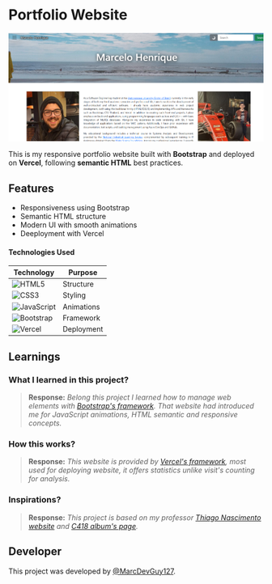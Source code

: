 # Portfolio Website

![Project Screenshot](./assets/images/portfolio.jpeg)

This is my responsive portfolio website built with **Bootstrap** and deployed on **Vercel**, following **semantic HTML** best practices.

## Features

- Responsiveness using Bootstrap
- Semantic HTML structure
- Modern UI with smooth animations
- Deeployment with Vercel

#### Technologies Used

| Technology | Purpose |
|------------|---------|
| ![HTML5](https://img.shields.io/badge/HTML5-E34F26?style=for-the-badge&logo=html5&logoColor=white) | Structure |
| ![CSS3](https://img.shields.io/badge/CSS3-1572B6?style=for-the-badge&logo=css3&logoColor=white) | Styling |
| ![JavaScript](https://img.shields.io/badge/JavaScript-F7DF1E?style=for-the-badge&logo=javascript&logoColor=black) | Animations |
| ![Bootstrap](https://img.shields.io/badge/Bootstrap-7952B3?style=for-the-badge&logo=bootstrap&logoColor=white) | Framework |
| ![Vercel](https://img.shields.io/badge/Vercel-000000?style=for-the-badge&logo=vercel&logoColor=white) | Deployment |


## Learnings

### What I learned in this project?

> **Response:** _Belong this project I learned how to manage web elements with [Bootstrap's framework](https://getbootstrap.com/). That website had introduced me for JavaScript animations, HTML semantic and responsive concepts._

### How this works?

> **Response:** _This website is provided by [Vercel's framework](https://vercel.com/), most used for deploying website, it offers statistics unlike visit's counting for analysis._

### Inspirations?

> **Response:** _This project is based on my professor [Thiago Nascimento website](https://sites.google.com/site/nascimenthiago/home?authuser=0) and [C418 album's page](https://c418.org/albums/minecraft-volume-alpha/)._


## Developer

This project was developed by [@MarcDevGuy127](https://www.github.com/MarcDevGuy127).